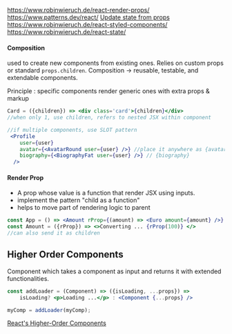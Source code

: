 https://www.robinwieruch.de/react-render-props/
https://www.patterns.dev/react/
[Update state from props](https://www.robinwieruch.de/react-derive-state-props/)
https://www.robinwieruch.de/react-styled-components/
https://www.robinwieruch.de/react-state/

#### Composition

used to create new components from existing ones. Relies on custom props or standard `props.children`. Composition -> reusable, testable, and extendable components. 

Principle : specific components render generic ones with extra props & markup

```jsx
Card = ({children}) => <div class='card'>{children}</div> 
//when only 1, use children, refers to nested JSX within component

//if multiple components, use SLOT pattern
 <Profile
    user={user}
    avatar={<AvatarRound user={user} />} //place it anywhere as {avatar}
    biography={<BiographyFat user={user} />} // {biography}
  />
```

#### Render Prop
- A prop whose value is a function that render JSX using inputs. 
- implement the pattern "child as a function"
- helps to move part of rendering logic to parent

```jsx
const App = () => <Amount rProp={(amount) => <Euro amount={amount} />} />
const Amount = ({rProp}) => <>Converting ... {rProp(100)} </>
//can also send it as children
```

## Higher Order Components

Component which takes a component as input and returns it with extended functionalities.

```jsx
const addLoader = (Component) => ({isLoading, ...props}) => 
	isLoading? <p>Loading ...</p> : <Component {...props} />

myComp = addLoader(myComp);
```

[React's Higher-Order Components](https://www.robinwieruch.de/react-higher-order-components/) 